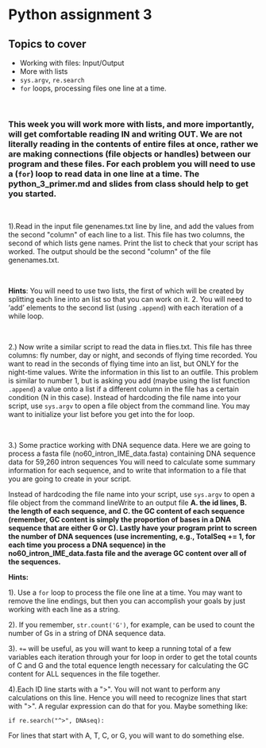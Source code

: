 # Python assignment 3

## Topics to cover
- Working with files: Input/Output
- More with lists
- `sys.argv`, `re.search`
- `for` loops, processing files one line at a time.

<p>&nbsp;</p>


### This week you will work more with lists, and more importantly, will get comfortable reading IN and writing OUT. We are not literally reading in the contents of entire files at once, rather we are making connections (file objects or handles) between our program and these files. For each problem you will need to use a (`for`) loop to read data in one line at a time. The python_3_primer.md and slides from class should help to get you started.
<p>&nbsp;</p>

1).Read in the input file genenames.txt line by line, and add the values from the second "column" of each line to a list. This file has two columns, the second of which lists gene names. Print the list to check that your script has worked. The output should be the second "column" of the file genenames.txt.
<p>&nbsp;</p>

**Hints**: You will need to use two lists, the first of which will be created by splitting each line into an list so that you can work on it. 2. You will need to ‘add’ elements to the second list (using `.append`) with each iteration of a while loop.

<p>&nbsp;</p>

2.) Now write a similar script to read the data in flies.txt. This file has three columns: fly number, day or night, and seconds of flying time recorded. You want to read in the seconds of flying time into an list, but ONLY for the night-time values. Write the information in this list to an outfile. This problem is similar to number 1, but is asking you add (maybe using the list function `.append`) a value onto a list if a different column in the file has a certain condition (N in this case). Instead of hardcoding the file name into your script, use `sys.argv` to open a file object from the command line. You may want to initialize your list before you get into the for loop.
<p>&nbsp;</p>

3.) Some practice working with DNA sequence data. Here we are going to process a fasta file (no60_intron_IME_data.fasta) containing DNA sequence data for 59,260 intron sequences You will need to calculate some summary information for each sequence, and to write that information to a file that you are going to create in your script. 

Instead of hardcoding the file name into your script, use `sys.argv` to open a file object from the command lineWrite to an output file **A. the id lines, B. the length of each sequence, and C. the GC content of each sequence (remember, GC content is simply the proportion of bases in a DNA sequence that are either G or C). Lastly have your program print to screen the number of DNA sequences (use incrementing, e.g., TotalSeq += 1, for each time you process a DNA sequence) in the no60_intron_IME_data.fasta file and the average GC content over all of the sequences.**

**Hints:**

1). Use a `for` loop to process the file one line at a time. You may want to remove the line endings, but then you can accomplish your goals by just working with each line as a string. 

2). If you remember, `str.count('G')`, for example, can be used to count the number of Gs in a string of DNA sequence data. 

3). `+=` will be useful, as you will want to keep a running total of a few variables each iteration through your for loop in order to get the total counts of C and G and the total equence length necessary for calculating the GC content for ALL sequences in the file together. 

4).Each ID line starts with a ">". You will not want to perform any calculations on this line. Hence you will need to recognize lines that start with ">".  A regular expression can do that for you. Maybe something like:

    if re.search("^>", DNAseq):

For lines that start with A, T, C, or G, you will want to do something else.
